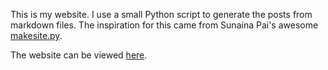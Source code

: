 This is my website. I use a small Python script to generate the posts from markdown files. The inspiration for this came from Sunaina Pai's awesome [makesite.py](https://github.com/sunainapai/makesite).

The website can be viewed [here](https://reveille.xyz/).
